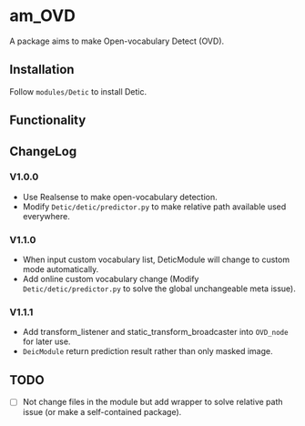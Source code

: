 # am_OVD
A package aims to make Open-vocabulary Detect (OVD).

## Installation
Follow `modules/Detic` to install Detic.

## Functionality

## ChangeLog
### V1.0.0
+ Use Realsense to make open-vocabulary detection.
+ Modify `Detic/detic/predictor.py` to make relative path available used everywhere.
### V1.1.0
+ When input custom vocabulary list, DeticModule will change to custom mode automatically.
+ Add online custom vocabulary change (Modify `Detic/detic/predictor.py` to solve the global unchangeable meta issue).
### V1.1.1
+ Add transform_listener and static_transform_broadcaster into `OVD_node` for later use.
+ `DeicModule` return prediction result rather than only masked image.
## TODO 
- [ ] Not change files in the module but add wrapper to solve relative path issue (or make a self-contained package).
